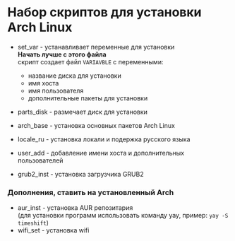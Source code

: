 # Набор скриптов для установки Arch Linux

- set_var - устанавливает переменные для установки  
  __Начать лучше с этого файла__  
  скрипт создает файл `VARIAVBLE` с переменными:
  - название диска для установки
  - имя хоста
  - имя пользователя
  - дополнительные пакеты для установки
  
- parts_disk  - размечает диск для установки
- arch_base   - установка основных пакетов Arch Linux
- locale_ru   - установка локали и подержка русского языка
- user_add    - добавлениe имени хоста и дополнительных пользователей
- grub2_inst  - установка загрузчика GRUB2

### Дополнения, ставить на установленный Arch
- aur_inst - установка AUR репозитария  
  (для установки программ использовать команду yay, пример: `yay -S timeshift`)
- wifi_set - установка wifi